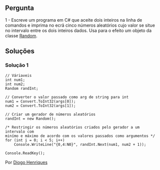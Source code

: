 ## Pergunta

1 - Escreve um programa em C# que aceite dois inteiros na linha de comandos e
imprima no ecrã cinco números aleatórios cujo valor se situe no intervalo
entre os dois inteiros dados. Usa para o efeito um objeto da classe
[Random](https://docs.microsoft.com/dotnet/api/system.random).

## Soluções

### Solução 1

```CSharp
// Váriaveis
int num1;
int num2;
Random randInt;

// Converter o valor passado como arg de string para int
num1 = Convert.ToInt32(args[0]);
num2 = Convert.ToInt32(args[1]);

// Criar um gerador de números aleatórios
randInt = new Random();

/* Restringir os números aleatórios criados pelo gerador a um intervalo com
minímo e máximo de acordo com os valores passados como argumentos */
for (int i = 0; i < 5; i++)
    Console.WriteLine("{0,4:N0}", randInt.Next(num1, num2 + 1));

Console.ReadKey();
```

Por [Diogo Henriques](https://github.com/diogo-h)